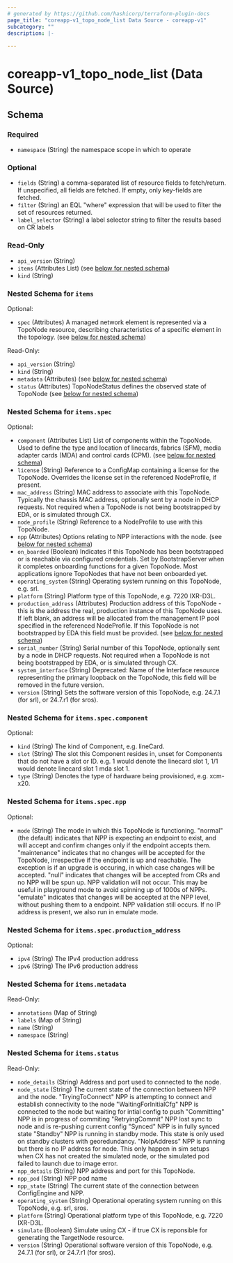 ```yaml
---
# generated by https://github.com/hashicorp/terraform-plugin-docs
page_title: "coreapp-v1_topo_node_list Data Source - coreapp-v1"
subcategory: ""
description: |-
  
---
```


# coreapp-v1_topo_node_list (Data Source)





<!-- schema generated by tfplugindocs -->
## Schema

### Required

- `namespace` (String) the namespace scope in which to operate

### Optional

- `fields` (String) a comma-separated list of resource fields to fetch/return.  If unspecified, all fields are fetched.  If empty, only key-fields are fetched.
- `filter` (String) an EQL "where" expression that will be used to filter the set of resources returned.
- `label_selector` (String) a label selector string to filter the results based on CR labels

### Read-Only

- `api_version` (String)
- `items` (Attributes List) (see [below for nested schema](#nestedatt--items))
- `kind` (String)

<a id="nestedatt--items"></a>
### Nested Schema for `items`

Optional:

- `spec` (Attributes) A managed network element is represented via a TopoNode resource, describing characteristics of a specific element in the topology. (see [below for nested schema](#nestedatt--items--spec))

Read-Only:

- `api_version` (String)
- `kind` (String)
- `metadata` (Attributes) (see [below for nested schema](#nestedatt--items--metadata))
- `status` (Attributes) TopoNodeStatus defines the observed state of TopoNode (see [below for nested schema](#nestedatt--items--status))

<a id="nestedatt--items--spec"></a>
### Nested Schema for `items.spec`

Optional:

- `component` (Attributes List) List of components within the TopoNode.
Used to define the type and location of linecards, fabrics (SFM), media adapter cards (MDA) and control cards (CPM). (see [below for nested schema](#nestedatt--items--spec--component))
- `license` (String) Reference to a ConfigMap containing a license for the TopoNode. Overrides the license set in the referenced NodeProfile, if present.
- `mac_address` (String) MAC address to associate with this TopoNode.
Typically the chassis MAC address, optionally sent by a node in DHCP requests.
Not required when a TopoNode is not being bootstrapped by EDA, or is simulated through CX.
- `node_profile` (String) Reference to a NodeProfile to use with this TopoNode.
- `npp` (Attributes) Options relating to NPP interactions with the node. (see [below for nested schema](#nestedatt--items--spec--npp))
- `on_boarded` (Boolean) Indicates if this TopoNode has been bootstrapped or is reachable via configured credentials. Set by BootstrapServer when it completes onboarding functions for a given TopoNode.
Most applications ignore TopoNodes that have not been onboarded yet.
- `operating_system` (String) Operating system running on this TopoNode, e.g. srl.
- `platform` (String) Platform type of this TopoNode, e.g. 7220 IXR-D3L.
- `production_address` (Attributes) Production address of this TopoNode - this is the address the real, production instance of this TopoNode uses.
If left blank, an address will be allocated from the management IP pool specified in the referenced NodeProfile.
If this TopoNode is not bootstrapped by EDA this field must be provided. (see [below for nested schema](#nestedatt--items--spec--production_address))
- `serial_number` (String) Serial number of this TopoNode, optionally sent by a node in DHCP requests.
Not required when a TopoNode is not being bootstrapped by EDA, or is simulated through CX.
- `system_interface` (String) Deprecated: Name of the Interface resource representing the primary loopback on the TopoNode, this field will be removed in the future version.
- `version` (String) Sets the software version of this TopoNode, e.g. 24.7.1 (for srl), or 24.7.r1 (for sros).

<a id="nestedatt--items--spec--component"></a>
### Nested Schema for `items.spec.component`

Optional:

- `kind` (String) The kind of Component, e.g. lineCard.
- `slot` (String) The slot this Component resides in, unset for Components that do not have a slot or ID.
e.g. 1 would denote the linecard slot 1, 1/1 would denote linecard slot 1 mda slot 1.
- `type` (String) Denotes the type of hardware being provisioned, e.g. xcm-x20.


<a id="nestedatt--items--spec--npp"></a>
### Nested Schema for `items.spec.npp`

Optional:

- `mode` (String) The mode in which this TopoNode is functioning.
"normal" (the default)
   indicates that NPP is expecting an endpoint to exist, and will accept and confirm changes only if the endpoint
   accepts them.
"maintenance"
   indicates that no changes will be accepted for the TopoNode, irrespective if the endpoint is up and reachable.
   The exception is if an upgrade is occuring, in which case changes will be accepted.
"null"
	  indicates that changes will be accepted from CRs and no NPP will be spun up. NPP validation will not occur.
   This may be useful in playground mode to avoid spinning up of 1000s of NPPs.
"emulate"
   indicates that changes will be accepted at the NPP level, without pushing them to a endpoint. NPP validation
   still occurs.  If no IP address is present, we also run in emulate mode.


<a id="nestedatt--items--spec--production_address"></a>
### Nested Schema for `items.spec.production_address`

Optional:

- `ipv4` (String) The IPv4 production address
- `ipv6` (String) The IPv6 production address



<a id="nestedatt--items--metadata"></a>
### Nested Schema for `items.metadata`

Read-Only:

- `annotations` (Map of String)
- `labels` (Map of String)
- `name` (String)
- `namespace` (String)


<a id="nestedatt--items--status"></a>
### Nested Schema for `items.status`

Read-Only:

- `node_details` (String) Address and port used to connected to the node.
- `node_state` (String) The current state of the connection between NPP and the node.
"TryingToConnect"
   NPP is attempting to connect and establish connectivity to the node
"WaitingForInitialCfg"
   NPP is connected to the node but waiting for intial config to push
"Committing"
	  NPP is in progress of commiting
"RetryingCommit"
   NPP lost sync to node and is re-pushing current config
"Synced"
   NPP is in fully synced state
"Standby"
   NPP is running in standby mode. This state is only used on standby clusters with georedundancy.
"NoIpAddress"
   NPP is running but there is no IP address for node. This only happen in sim setups when
   CX has not created the simulated node, or the simulated pod failed to launch due to image error.
- `npp_details` (String) NPP address and port for this TopoNode.
- `npp_pod` (String) NPP pod name
- `npp_state` (String) The current state of the connection between ConfigEngine and NPP.
- `operating_system` (String) Operational operating system running on this TopoNode, e.g. srl, sros.
- `platform` (String) Operational platform type of this TopoNode, e.g. 7220 IXR-D3L.
- `simulate` (Boolean) Simulate using CX - if true CX is reponsible for generating the TargetNode resource.
- `version` (String) Operational software version of this TopoNode, e.g. 24.7.1 (for srl), or 24.7.r1 (for sros).
